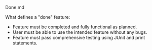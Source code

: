 Done.md

What defines a "done" feature:

- Feature must be completed and fully functional as planned.
- User must be able to use the intended feature without any bugs.
- Feature must pass comprehensive testing using JUnit and print statements.
